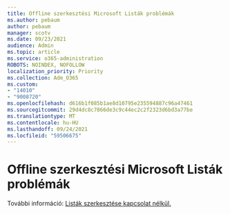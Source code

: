 ```yaml
---
title: Offline szerkesztési Microsoft Listák problémák
ms.author: pebaum
author: pebaum
manager: scotv
ms.date: 09/23/2021
audience: Admin
ms.topic: article
ms.service: o365-administration
ROBOTS: NOINDEX, NOFOLLOW
localization_priority: Priority
ms.collection: Adm_O365
ms.custom:
- "14010"
- "9008720"
ms.openlocfilehash: d616b1f085b1ae8d10795e235594887c96a47461
ms.sourcegitcommit: 29d4dc8c7866de3c9c44ec2c2f2323d6bd3a77be
ms.translationtype: MT
ms.contentlocale: hu-HU
ms.lasthandoff: 09/24/2021
ms.locfileid: "59506675"
---
```

# <a name="issues-with-editing-microsoft-lists-offline"></a>Offline szerkesztési Microsoft Listák problémák

További információ: [Listák szerkesztése kapcsolat nélkül.](https://support.microsoft.com/en-us/office/edit-lists-offline-41403c3e-1795-4e07-b56b-ae591cbde2f9)